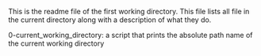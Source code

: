 This is the readme file of the first working directory.
This file lists all file in the current directory along with a description of what 
they do.

0-current_working_directory: a script that prints the absolute path name of the current working directory

